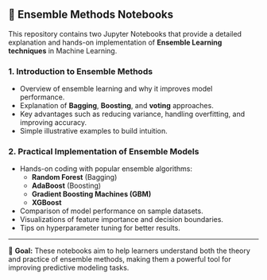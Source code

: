 ## 📘 Ensemble Methods Notebooks

This repository contains two Jupyter Notebooks that provide a detailed explanation and hands-on implementation of **Ensemble Learning techniques** in Machine Learning.

### 1. Introduction to Ensemble Methods
- Overview of ensemble learning and why it improves model performance.  
- Explanation of **Bagging**, **Boosting**, and **voting** approaches.  
- Key advantages such as reducing variance, handling overfitting, and improving accuracy.  
- Simple illustrative examples to build intuition.

### 2. Practical Implementation of Ensemble Models
- Hands-on coding with popular ensemble algorithms:  
  - **Random Forest** (Bagging)  
  - **AdaBoost** (Boosting)  
  - **Gradient Boosting Machines (GBM)**  
  - **XGBoost**   
- Comparison of model performance on sample datasets.  
- Visualizations of feature importance and decision boundaries.  
- Tips on hyperparameter tuning for better results.

---

📌 **Goal:** These notebooks aim to help learners understand both the theory and practice of ensemble methods, making them a powerful tool for improving predictive modeling tasks.
